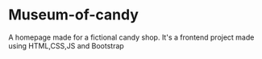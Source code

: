 # Museum-of-candy
A homepage made for a fictional candy shop.
It's a frontend project made using HTML,CSS,JS and Bootstrap
